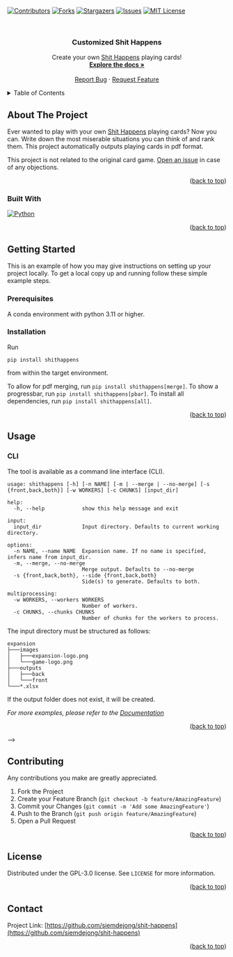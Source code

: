 <!-- Improved compatibility of back to top link: See: https://github.com/othneildrew/Best-README-Template/pull/73 -->
<a name="readme-top"></a>
<!--
*** Thanks for checking out the Best-README-Template. If you have a suggestion
*** that would make this better, please fork the repo and create a pull request
*** or simply open an issue with the tag "enhancement".
*** Don't forget to give the project a star!
*** Thanks again! Now go create something AMAZING! :D
-->



<!-- PROJECT SHIELDS -->
<!--
*** I'm using markdown "reference style" links for readability.
*** Reference links are enclosed in brackets [ ] instead of parentheses ( ).
*** See the bottom of this document for the declaration of the reference variables
*** for contributors-url, forks-url, etc. This is an optional, concise syntax you may use.
*** https://www.markdownguide.org/basic-syntax/#reference-style-links
-->
[![Contributors][contributors-shield]][contributors-url]
[![Forks][forks-shield]][forks-url]
[![Stargazers][stars-shield]][stars-url]
[![Issues][issues-shield]][issues-url]
[![MIT License][license-shield]][license-url]
<!-- [![LinkedIn][linkedin-shield]][linkedin-url] -->



<!-- PROJECT LOGO -->
<br />
<div align="center">
  <!-- <a href="https://github.com/siemdejong/shit-happens">
    <img src="images/logo.png" alt="Logo" width="80" height="80">
  </a> -->

<h3 align="center">Customized Shit Happens</h3>

  <p align="center">
    Create your own <a href="https://boardgamegeek.com/boardgame/196379/shit-happens">Shit Happens</a> playing cards!
    <br />
    <a href="https://github.com/siemdejong/shit-happens"><strong>Explore the docs »</strong></a>
    <br />
    <br />
    <!-- <a href="https://github.com/siemdejong/shit-happens">View Demo</a>
    · -->
    <a href="https://github.com/siemdejong/shit-happens/issues">Report Bug</a>
    ·
    <a href="https://github.com/siemdejong/shit-happens/issues">Request Feature</a>
  </p>
</div>



<!-- TABLE OF CONTENTS -->
<details>
  <summary>Table of Contents</summary>
  <ol>
    <li>
      <a href="#about-the-project">About The Project</a>
      <ul>
        <li><a href="#built-with">Built With</a></li>
      </ul>
    </li>
    <li>
      <a href="#getting-started">Getting Started</a>
      <ul>
        <li><a href="#prerequisites">Prerequisites</a></li>
        <li><a href="#installation">Installation</a></li>
      </ul>
    </li>
    <li><a href="#usage">Usage</a></li>
    <!-- <li><a href="#roadmap">Roadmap</a></li> -->
    <li><a href="#contributing">Contributing</a></li>
    <li><a href="#license">License</a></li>
    <li><a href="#contact">Contact</a></li>
    <!-- <li><a href="#acknowledgments">Acknowledgments</a></li> -->
  </ol>
</details>



<!-- ABOUT THE PROJECT -->
## About The Project

<!-- [![Product Name Screen Shot][product-screenshot]](https://example.com) -->

Ever wanted to play with your own [Shit Happens](https://boardgamegeek.com/boardgame/196379/shit-happens) playing cards?
Now you can.
Write down the most miserable situations you can think of and rank them.
This project automatically outputs playing cards in pdf format.

This project is not related to the original card game.
[Open an issue](https://github.com/siemdejong/shit-happens/issues/new/choose) in case of any objections.

<!-- Here's a blank template to get started: To avoid retyping too much info. Do a search and replace with your text editor for the following: `siemdejong`, `shit-happens`, `twitter_handle`, `linkedin_username`, `email_client`, `email`, `project_title`, `project_description` -->

<p align="right">(<a href="#readme-top">back to top</a>)</p>



### Built With

[![Python][Python]][Python-url]

<p align="right">(<a href="#readme-top">back to top</a>)</p>



<!-- GETTING STARTED -->
## Getting Started

This is an example of how you may give instructions on setting up your project locally.
To get a local copy up and running follow these simple example steps.

### Prerequisites

A conda environment with python 3.11 or higher.

### Installation

Run
```
pip install shithappens
```
from within the target environment.

To allow for pdf merging, run `pip install shithappens[merge]`.
To show a progressbar, run `pip install shithappens[pbar]`.
To install all dependencies, run `pip install shithappens[all]`.

<p align="right">(<a href="#readme-top">back to top</a>)</p>



<!-- USAGE EXAMPLES -->
## Usage

### CLI
The tool is available as a command line interface (CLI).
```
usage: shithappens [-h] [-n NAME] [-m | --merge | --no-merge] [-s {front,back,both}] [-w WORKERS] [-c CHUNKS] [input_dir]

help:
  -h, --help            show this help message and exit

input:
  input_dir             Input directory. Defaults to current working directory.

options:
  -n NAME, --name NAME  Expansion name. If no name is specified, infers name from input_dir.
  -m, --merge, --no-merge
                        Merge output. Defaults to --no-merge
  -s {front,back,both}, --side {front,back,both}
                        Side(s) to generate. Defaults to both.

multiprocessing:
  -w WORKERS, --workers WORKERS
                        Number of workers.
  -c CHUNKS, --chunks CHUNKS
                        Number of chunks for the workers to process.
```
The input directory must be structured as follows:
```
expansion
├───images
│   ├───expansion-logo.png
│   └───game-logo.png
├───outputs
│   ├───back
│   └───front
└───*.xlsx
```
If the output folder does not exist, it will be created.

_For more examples, please refer to the [Documentation](https://example.com)_

<p align="right">(<a href="#readme-top">back to top</a>)</p>



<!-- ROADMAP -->
<!-- ## Roadmap

- [ ] Feature 1
- [ ] Feature 2
- [ ] Feature 3
    - [ ] Nested Feature

See the [open issues](https://github.com/siemdejong/shit-happens/issues) for a full list of proposed features (and known issues).

<p align="right">(<a href="#readme-top">back to top</a>)</p> --> -->



<!-- CONTRIBUTING -->
## Contributing

Any contributions you make are greatly appreciated.

1. Fork the Project
2. Create your Feature Branch (`git checkout -b feature/AmazingFeature`)
3. Commit your Changes (`git commit -m 'Add some AmazingFeature'`)
4. Push to the Branch (`git push origin feature/AmazingFeature`)
5. Open a Pull Request

<p align="right">(<a href="#readme-top">back to top</a>)</p>



<!-- LICENSE -->
## License

Distributed under the GPL-3.0 license. See `LICENSE` for more information.

<p align="right">(<a href="#readme-top">back to top</a>)</p>



<!-- CONTACT -->
## Contact

Project Link: [https://github.com/siemdejong/shit-happens](https://github.com/siemdejong/shit-happens)

<p align="right">(<a href="#readme-top">back to top</a>)</p>



<!-- ACKNOWLEDGMENTS -->
<!-- ## Acknowledgments

* []()
* []()
* []()

<p align="right">(<a href="#readme-top">back to top</a>)</p> -->



<!-- MARKDOWN LINKS & IMAGES -->
<!-- https://www.markdownguide.org/basic-syntax/#reference-style-links -->
[contributors-shield]: https://img.shields.io/github/contributors/siemdejong/shit-happens.svg?style=for-the-badge
[contributors-url]: https://github.com/siemdejong/shit-happens/graphs/contributors
[forks-shield]: https://img.shields.io/github/forks/siemdejong/shit-happens.svg?style=for-the-badge
[forks-url]: https://github.com/siemdejong/shit-happens/network/members
[stars-shield]: https://img.shields.io/github/stars/siemdejong/shit-happens.svg?style=for-the-badge
[stars-url]: https://github.com/siemdejong/shit-happens/stargazers
[issues-shield]: https://img.shields.io/github/issues/siemdejong/shit-happens.svg?style=for-the-badge
[issues-url]: https://github.com/siemdejong/shit-happens/issues
[license-shield]: https://img.shields.io/github/license/siemdejong/shit-happens.svg?style=for-the-badge
[license-url]: https://github.com/siemdejong/shit-happens/blob/master/LICENSE
[linkedin-shield]: https://img.shields.io/badge/-LinkedIn-black.svg?style=for-the-badge&logo=linkedin&colorB=555
[linkedin-url]: https://linkedin.com/in/linkedin_username
[product-screenshot]: images/screenshot.png
[Python]: https://img.shields.io/badge/python-3776AB?style=for-the-badge&logo=python&logoColor=white
[Python-url]: https://python.org/
[React.js]: https://img.shields.io/badge/React-20232A?style=for-the-badge&logo=react&logoColor=61DAFB
[React-url]: https://reactjs.org/
[Vue.js]: https://img.shields.io/badge/Vue.js-35495E?style=for-the-badge&logo=vuedotjs&logoColor=4FC08D
[Vue-url]: https://vuejs.org/
[Angular.io]: https://img.shields.io/badge/Angular-DD0031?style=for-the-badge&logo=angular&logoColor=white
[Angular-url]: https://angular.io/
[Svelte.dev]: https://img.shields.io/badge/Svelte-4A4A55?style=for-the-badge&logo=svelte&logoColor=FF3E00
[Svelte-url]: https://svelte.dev/
[Laravel.com]: https://img.shields.io/badge/Laravel-FF2D20?style=for-the-badge&logo=laravel&logoColor=white
[Laravel-url]: https://laravel.com
[Bootstrap.com]: https://img.shields.io/badge/Bootstrap-563D7C?style=for-the-badge&logo=bootstrap&logoColor=white
[Bootstrap-url]: https://getbootstrap.com
[JQuery.com]: https://img.shields.io/badge/jQuery-0769AD?style=for-the-badge&logo=jquery&logoColor=white
[JQuery-url]: https://jquery.com 